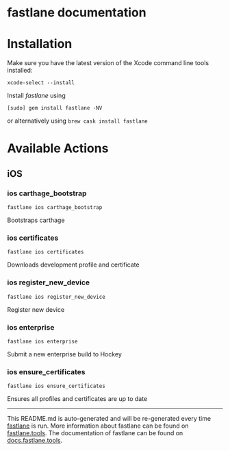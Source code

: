 fastlane documentation
================
# Installation

Make sure you have the latest version of the Xcode command line tools installed:

```
xcode-select --install
```

Install _fastlane_ using
```
[sudo] gem install fastlane -NV
```
or alternatively using `brew cask install fastlane`

# Available Actions
## iOS
### ios carthage_bootstrap
```
fastlane ios carthage_bootstrap
```
Bootstraps carthage
### ios certificates
```
fastlane ios certificates
```
Downloads development profile and certificate
### ios register_new_device
```
fastlane ios register_new_device
```
Register new device
### ios enterprise
```
fastlane ios enterprise
```
Submit a new enterprise build to Hockey
### ios ensure_certificates
```
fastlane ios ensure_certificates
```
Ensures all profiles and certificates are up to date

----

This README.md is auto-generated and will be re-generated every time [fastlane](https://fastlane.tools) is run.
More information about fastlane can be found on [fastlane.tools](https://fastlane.tools).
The documentation of fastlane can be found on [docs.fastlane.tools](https://docs.fastlane.tools).
